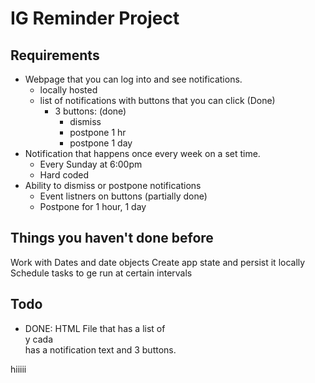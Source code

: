 # IG Reminder Project

## Requirements
- Webpage that you can log into and see notifications.
  - locally hosted
  - list of notifications with buttons that you can click (Done)
    - 3 buttons: (done)
      * dismiss
      * postpone 1 hr
      * postpone 1 day
- Notification that happens once every week on a set time.
  - Every Sunday at 6:00pm
  - Hard coded
- Ability to dismiss or postpone notifications
  - Event listners on buttons (partially done)
  - Postpone for 1 hour, 1 day

## Things you haven't done before
Work with Dates and date objects
Create app state and persist it locally
Schedule tasks to ge run at certain intervals

## Todo
* DONE: HTML File that has a list of <div> y cada <div> has a notification text and 3 buttons.

hiiiii
